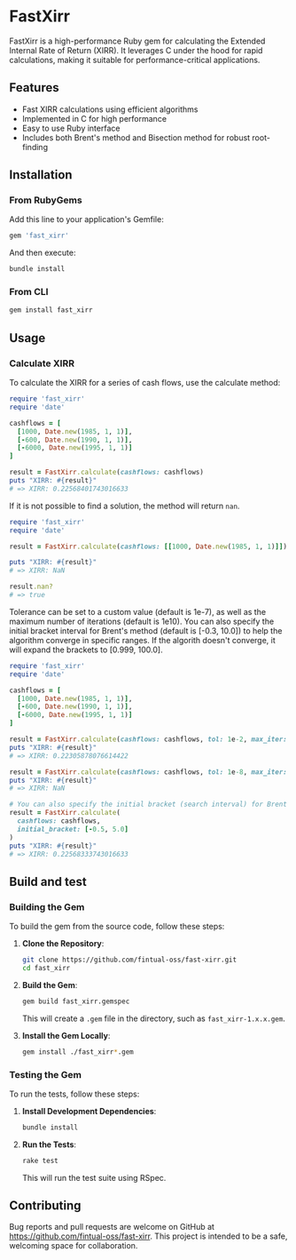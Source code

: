 # FastXirr

FastXirr is a high-performance Ruby gem for calculating the Extended Internal Rate of Return (XIRR). It leverages C under the hood for rapid calculations, making it suitable for performance-critical applications.

## Features

- Fast XIRR calculations using efficient algorithms
- Implemented in C for high performance
- Easy to use Ruby interface
- Includes both Brent's method and Bisection method for robust root-finding

## Installation

### From RubyGems

Add this line to your application's Gemfile:

```ruby
gem 'fast_xirr'
```

And then execute:
```bash
bundle install
```

### From CLI

```bash
gem install fast_xirr
```

## Usage

### Calculate XIRR

To calculate the XIRR for a series of cash flows, use the calculate method:

```ruby
require 'fast_xirr'
require 'date'

cashflows = [
  [1000, Date.new(1985, 1, 1)],
  [-600, Date.new(1990, 1, 1)],
  [-6000, Date.new(1995, 1, 1)]
]

result = FastXirr.calculate(cashflows: cashflows)
puts "XIRR: #{result}"
# => XIRR: 0.22568401743016633
```

If it is not possible to find a solution, the method will return `nan`.

```ruby
require 'fast_xirr'
require 'date'

result = FastXirr.calculate(cashflows: [[1000, Date.new(1985, 1, 1)]])

puts "XIRR: #{result}"
# => XIRR: NaN

result.nan?
# => true
```

Tolerance can be set to a custom value (default is 1e-7), as well as the maximum number of iterations (default is 1e10). You can also specify the initial bracket interval for Brent's method (default is [-0.3, 10.0]) to help the algorithm converge in specific ranges. If the algorith doesn't converge, it will expand the brackets to [0.999, 100.0].


```ruby
require 'fast_xirr'
require 'date'

cashflows = [
  [1000, Date.new(1985, 1, 1)],
  [-600, Date.new(1990, 1, 1)],
  [-6000, Date.new(1995, 1, 1)]
]

result = FastXirr.calculate(cashflows: cashflows, tol: 1e-2, max_iter: 100)
puts "XIRR: #{result}"
# => XIRR: 0.22305878076614422

result = FastXirr.calculate(cashflows: cashflows, tol: 1e-8, max_iter: 2)
puts "XIRR: #{result}"
# => XIRR: NaN

# You can also specify the initial bracket (search interval) for Brent's method
result = FastXirr.calculate(
  cashflows: cashflows,
  initial_bracket: [-0.5, 5.0]
)
puts "XIRR: #{result}"
# => XIRR: 0.22568333743016633
```

## Build and test

### Building the Gem

To build the gem from the source code, follow these steps:

1. **Clone the Repository**:

    ```bash
    git clone https://github.com/fintual-oss/fast-xirr.git
    cd fast_xirr
    ```

2. **Build the Gem**:

    ```bash
    gem build fast_xirr.gemspec
    ```

    This will create a `.gem` file in the directory, such as `fast_xirr-1.x.x.gem`.

3. **Install the Gem Locally**:

    ```bash
    gem install ./fast_xirr*.gem
    ```

### Testing the Gem

To run the tests, follow these steps:

1. **Install Development Dependencies**:

    ```bash
    bundle install
    ```

2. **Run the Tests**:

    ```bash
    rake test
    ```

    This will run the test suite using RSpec.


## Contributing

Bug reports and pull requests are welcome on GitHub at https://github.com/fintual-oss/fast-xirr. This project is intended to be a safe, welcoming space for collaboration.


